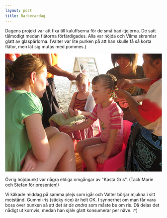 ```yaml
---
layout: post
title: Barberardag
---
```


Dagens projekt var att fixa till kaluffserna för de små
bad-tjejerna. De satt tålmodigt medan flätorna förfärdigades. Alla var
nöjda och Vilma skramlar glatt av glaspärlorna. (Valter var lite
purken på att han skulle få så korta flätor, men lät sig mutas med
pommes.)

<a href="/images/drupal/IMG_0804.JPG"><img src="/images/drupal/thumbnails/IMG_0804.jpg" /></a>

Övrig höjdpunkt var några eldiga omgångar av "Kasta Gris". (Tack Marie
och Stefan för presenten!)

Vi käkade middag på samma plejs som igår och Valter börjar mjukna i
sitt motstånd. Gummi-ris (sticky rice) är helt OK. I synnerhet om man
får vara boss över bunken så att det är <i>de andra</i> som måste be
om ris. Då delas det nådigt ut kornvis, medan han själv glatt
konsumerar per näve. :^)

